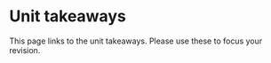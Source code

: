 # Unit takeaways

This page links to the unit takeaways. Please use these to focus your revision.


